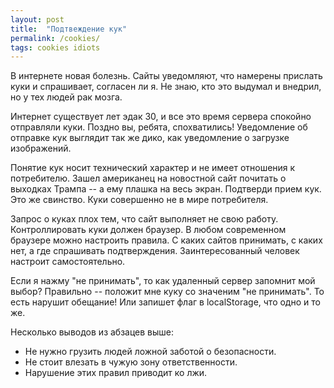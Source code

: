 ```yaml
---
layout: post
title:  "Подтвеждение кук"
permalink: /cookies/
tags: cookies idiots
---
```


В интернете новая болезнь. Сайты уведомляют, что намерены прислать куки и
спрашивает, согласен ли я. Не знаю, кто это выдумал и внедрил, но у тех людей
рак мозга.

Интернет существует лет эдак 30, и все это время сервера спокойно отправляли
куки. Поздно вы, ребята, спохватились! Уведомление об отправке кук выглядит так
же дико, как уведомление о загрузке изображений.

Понятие кук носит технический характер и не имеет отношения к потребителю. Зашел
американец на новостной сайт почитать о выходках Трампа -- а ему плашка на весь
экран. Подтверди прием кук. Это же свинство. Куки совершенно не в мире
потребителя.

Запрос о куках плох тем, что сайт выполняет не свою работу. Контроллировать куки
должен браузер. В любом современном браузере можно настроить правила. С каких
сайтов принимать, с каких нет, а где спрашивать подтверждения. Заинтересованный
человек настроит самостоятельно.

Если я нажму "не принимать", то как удаленный сервер запомнит мой выбор?
Правильно -- положит мне куку со значеним "не принимать". То есть нарушит
обещание! Или запишет флаг в localStorage, что одно и то же.

Несколько выводов из абзацев выше:

- Не нужно грузить людей ложной заботой о безопасности.
- Не стоит влезать в чужую зону ответственности.
- Нарушение этих правил приводит ко лжи.
